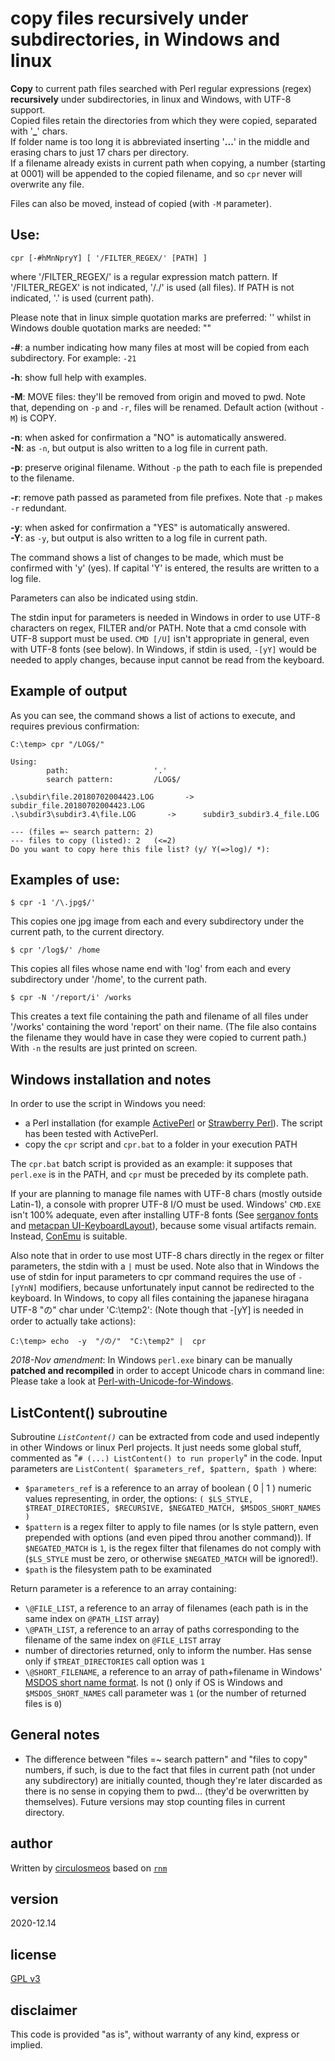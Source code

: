 # copy files recursively under subdirectories, in Windows and linux

**Copy** to current path files searched with Perl regular 
expressions (regex) **recursively** under subdirectories,
in linux and Windows, with UTF-8 support.    
Copied files retain the directories from which they were copied,
separated with '**_**' chars.    
If folder name is too long it is abbreviated inserting '**...**' in the
middle and erasing chars to just 17 chars per directory.    
If a filename already exists in current path when copying, a number
(starting at 0001) will be appended to the copied filename, and so `cpr`
never will overwrite any file.   

Files can also be moved, instead of copied (with `-M`  parameter).   

## Use:

	cpr [-#hMnNpryY] [ '/FILTER_REGEX/' [PATH] ]

where '/FILTER_REGEX/' is a regular expression match pattern.
If '/FILTER_REGEX' is not indicated, '/./' is used (all files).
If PATH is not indicated, '.' is used (current path).

Please note that in linux simple quotation marks are preferred: ''
whilst in Windows double quotation marks are needed: ""

**-#**: a number indicating how many files at most will be copied
      from each subdirectory. For example: `-21`

**-h**: show full help with examples.

**-M**: MOVE files: they'll be removed from origin and moved to pwd.
      Note that, depending on `-p` and `-r`, files will be renamed.
      Default action (without `-M`) is COPY.

**-n**: when asked for confirmation a "NO" is automatically answered.   
**-N**: as `-n`, but output is also written to a log file in current path.

**-p**: preserve original filename. Without `-p` the path to each file
      is prepended to the filename.

**-r**: remove path passed as parameted from file prefixes.
      Note that `-p` makes `-r` redundant.

**-y**: when asked for confirmation a "YES" is automatically answered.   
**-Y**: as `-y`, but output is also written to a log file in current path.

The command shows a list of changes to be made, 
which must be confirmed with 'y' (yes).
If capital 'Y' is entered, the results are written to a log file.

Parameters can also be indicated using stdin.

The stdin input for parameters is needed in Windows in order to
use UTF-8 characters on regex, FILTER and/or PATH. Note that a cmd
console with UTF-8 support must be used. `CMD [/U]` isn't appropriate
in general, even with UTF-8 fonts (see below). In Windows, if stdin is used,
`-[yY]` would be needed to apply changes, because input cannot be read from the keyboard.

## Example of output

As you can see, the command shows a list of actions to execute, and requires previous confirmation:

	C:\temp> cpr "/LOG$/"

	Using:
	        path:                   '.'
	        search pattern:         /LOG$/

	.\subdir\file.20180702004423.LOG       ->      subdir_file.20180702004423.LOG
	.\subdir3\subdir3.4\file.LOG       ->      subdir3_subdir3.4_file.LOG

	--- (files =~ search pattern: 2)
	--- files to copy (listed): 2   (<=2)
	Do you want to copy here this file list? (y/ Y(=>log)/ *):


## Examples of use:

	$ cpr -1 '/\.jpg$/'

This copies one jpg image from each and every subdirectory under
the current path, to the current directory.

	$ cpr '/log$/' /home

This copies all files whose name end with 'log' from each and 
every subdirectory under '/home', to the current path.

	$ cpr -N '/report/i' /works

This creates a text file containing the path and filename 
of all files under '/works' containing the word 'report'
on their name. (The file also contains the filename they
would have in case they were copied to current path.)
With `-n` the results are just printed on screen.


## Windows installation and notes
In order to use the script in Windows you need:

* a Perl installation (for example [ActivePerl](https://www.activestate.com/activeperl) or [Strawberry Perl](http://strawberryperl.com/)). The script has been tested with ActivePerl.
* copy the `cpr` script and `cpr.bat` to a folder in your execution PATH

The `cpr.bat` batch script is provided as an example: it supposes that `perl.exe` is in the PATH, and `cpr` must be preceded by its complete path.

If your are planning to manage file names with UTF-8 chars (mostly outside Latin-1), a console with proprer UTF-8 I/O must be used. Windows' `CMD.EXE` isn't 100% adequate, even after installing UTF-8 fonts (See [serganov fonts](https://math.berkeley.edu/~serganov/ilyaz.org/software/fonts/) and [metacpan UI-KeyboardLayout](https://metacpan.org/pod/distribution/UI-KeyboardLayout/lib/UI/KeyboardLayout.pm#The-console-font-configuration)), because some visual artifacts remain. Instead, [ConEmu]( https://conemu.github.io/) is suitable.

Also note that in order to use most UTF-8 chars directly in the regex or filter parameters, the stdin with a `|` must be used.
Note also that in Windows the use of stdin for input parameters to cpr command requires the use of `-[yYnN]` modifiers, because unfortunately input cannot be redirected to the keyboard.
In Windows, to copy all files containing the japanese hiragana UTF-8 "の" char  under 'C:\temp2\':
(Note though that -[yY] is needed in order to actually take actions):

	C:\temp> echo  -y  "/の/"  "C:\temp2" |  cpr

*2018-Nov amendment*: In Windows `perl.exe` binary can be manually **patched and recompiled** in order to accept Unicode chars in command line: Please take a look at [Perl-with-Unicode-for-Windows](https://github.com/circulosmeos/Perl-with-Unicode-for-Windows).

## ListContent() subroutine

Subroutine *`ListContent()`* can be extracted from code and used indepently in other Windows or linux Perl projects. 
It just needs some global stuff, commented as "`# (...) ListContent() to run properly`" in the code.
Input parameters are `ListContent( $parameters_ref, $pattern, $path )` where:

* `$parameters_ref` is a reference to an array of boolean ( 0 | 1 ) numeric values representing, in order, the options:
`( $LS_STYLE, $TREAT_DIRECTORIES, $RECURSIVE, $NEGATED_MATCH, $MSDOS_SHORT_NAMES )`
* `$pattern` is a regex filter to apply to file names (or ls style pattern, even prepended with options (and even piped throu another command)). If `$NEGATED_MATCH` is `1`, is the regex filter that filenames do not comply with (`$LS_STYLE` must be zero, or otherwise `$NEGATED_MATCH` will be ignored!).
* `$path` is the filesystem path to be examinated

Return parameter is a reference to an array containing:

* `\@FILE_LIST`, a reference to an array of filenames (each path is in the same index on `@PATH_LIST` array)
* `\@PATH_LIST`, a reference to an array of paths corresponding to the filename of the same index on `@FILE_LIST` array
* number of directories returned, only to inform the number. Has sense only if `$TREAT_DIRECTORIES` call option was `1`
* `\@SHORT_FILENAME`, a reference to an array of path+filename in Windows' [MSDOS short name format](https://docs.microsoft.com/en-us/windows/desktop/fileio/naming-a-file#short-vs-long-names). Is not () only if OS is Windows and `$MSDOS_SHORT_NAMES` call parameter was `1` (or the number of returned files is `0`)


## General notes

* The difference between "files =~ search pattern" and "files to copy" numbers, if such, is due to the fact that files in current
path (not under any subdirectory) are initially counted, though they're later discarded as there is no sense in copying them to pwd... (they'd be overwritten by themselves). Future versions may stop counting files in current directory.


## author
Written by [circulosmeos](mailto:loopidle@gmail.com)
based on [`rnm`](https://github.com/circulosmeos/rnm)


## version
2020-12.14

## license
[GPL v3](https://www.gnu.org/licenses/gpl-3.0.en.html)

## disclaimer
This code is provided "as is", without warranty of any kind, express or implied.
